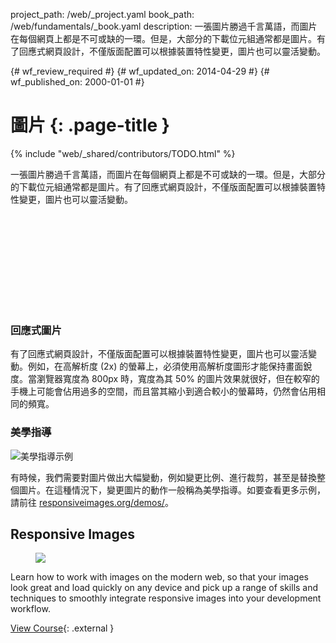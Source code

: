 project_path: /web/_project.yaml
book_path: /web/fundamentals/_book.yaml
description: 一張圖片勝過千言萬語，而圖片在每個網頁上都是不可或缺的一環。但是，大部分的下載位元組通常都是圖片。有了回應式網頁設計，不僅版面配置可以根據裝置特性變更，圖片也可以靈活變動。

{# wf_review_required #}
{# wf_updated_on: 2014-04-29 #}
{# wf_published_on: 2000-01-01 #}

# 圖片 {: .page-title }

{% include "web/_shared/contributors/TODO.html" %}



一張圖片勝過千言萬語，而圖片在每個網頁上都是不可或缺的一環。但是，大部分的下載位元組通常都是圖片。有了回應式網頁設計，不僅版面配置可以根據裝置特性變更，圖片也可以靈活變動。


<div class="video-wrapper">
  <iframe class="devsite-embedded-youtube-video" data-video-id="vpRsLPI400U"
          data-autohide="1" data-showinfo="0" frameborder="0" allowfullscreen>
  </iframe>
</div>

### 回應式圖片

有了回應式網頁設計，不僅版面配置可以根據裝置特性變更，圖片也可以靈活變動。例如，在高解析度 (2x) 的螢幕上，必須使用高解析度圖形才能保持畫面銳度。當瀏覽器寬度為 800px 時，寬度為其 50% 的圖片效果就很好，但在較窄的手機上可能會佔用過多的空間，而且當其縮小到適合較小的螢幕時，仍然會佔用相同的頻寬。

### 美學指導

<img class="center" src="img/art-direction.png" alt="美學指導示例"
srcset="img/art-direction.png 1x, img/art-direction-2x.png 2x">

有時候，我們需要對圖片做出大幅變動，例如變更比例、進行裁剪，甚至是替換整個圖片。在這種情況下，變更圖片的動作一般稱為美學指導。如要查看更多示例，請前往 [responsiveimages.org/demos/](http://responsiveimages.org/demos/)。


## Responsive Images
<div class="attempt-right">
  <figure>
    <img src="img/udacity-ri.jpg">
  </figure>
</div>

Learn how to work with images on the modern web, so that your images look great and load quickly on any device and pick up a range of skills and techniques to smoothly integrate responsive images into your development workflow.

[View Course](https://udacity.com/ud882){: .external }





